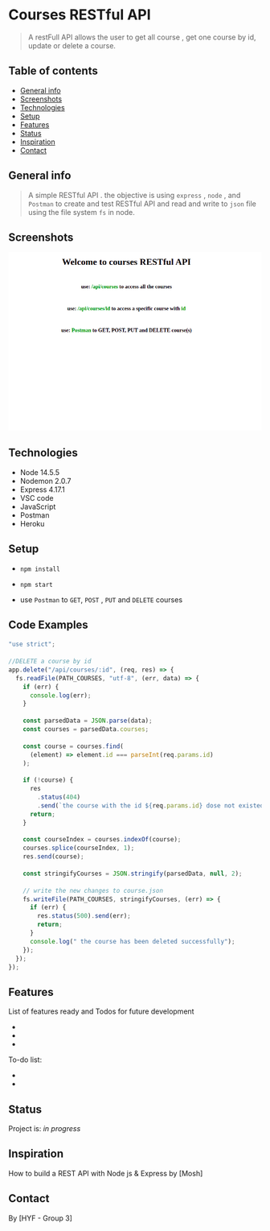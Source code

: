 # Courses RESTful API

> A restFull API allows the user to get all course , get one course by id, update or delete a course.

## Table of contents

- [General info](#general-info)
- [Screenshots](#screenshots)
- [Technologies](#technologies)
- [Setup](#setup)
- [Features](#features)
- [Status](#status)
- [Inspiration](#inspiration)
- [Contact](#contact)

## General info

> A simple RESTful API . the objective is using `express` , `node` , and `Postman` to create and test RESTful API and read and write to `json` file using the file system `fs` in node.

## Screenshots

![Example screenshot](planning/img/screenShot.png)

## Technologies

- Node 14.5.5
- Nodemon 2.0.7
- Express 4.17.1
- VSC code
- JavaScript
- Postman
- Heroku

## Setup

- `npm install`

- `npm start`

- use `Postman` to `GET`, `POST` , `PUT` and `DELETE` courses

## Code Examples

```js
"use strict";

//DELETE a course by id
app.delete("/api/courses/:id", (req, res) => {
  fs.readFile(PATH_COURSES, "utf-8", (err, data) => {
    if (err) {
      console.log(err);
    }

    const parsedData = JSON.parse(data);
    const courses = parsedData.courses;

    const course = courses.find(
      (element) => element.id === parseInt(req.params.id)
    );

    if (!course) {
      res
        .status(404)
        .send(`the course with the id ${req.params.id} dose not existed`);
      return;
    }

    const courseIndex = courses.indexOf(course);
    courses.splice(courseIndex, 1);
    res.send(course);

    const stringifyCourses = JSON.stringify(parsedData, null, 2);

    // write the new changes to course.json
    fs.writeFile(PATH_COURSES, stringifyCourses, (err) => {
      if (err) {
        res.status(500).send(err);
        return;
      }
      console.log(" the course has been deleted successfully");
    });
  });
});
```

## Features

List of features ready and Todos for future development

-
-
-

To-do list:

-
-

## Status

Project is: _in progress_

## Inspiration

How to build a REST API with Node js & Express by [Mosh]

## Contact

By [HYF - Group 3]
